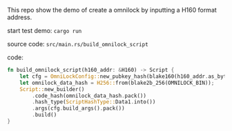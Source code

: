 This repo show the demo of create a omnilock by inputting a H160 format address.

start test demo:
`cargo run`

source code:
`src/main.rs/build_omnilock_script`

code:
```rust
fn build_omnilock_script(h160_addr: &H160) -> Script {
    let cfg = OmniLockConfig::new_pubkey_hash(blake160(h160_addr.as_bytes()));
    let omnilock_data_hash = H256::from(blake2b_256(OMNILOCK_BIN));
    Script::new_builder()
        .code_hash(omnilock_data_hash.pack())
        .hash_type(ScriptHashType::Data1.into())
        .args(cfg.build_args().pack())
        .build()
}
```
